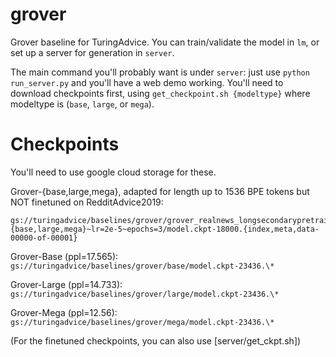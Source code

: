 # grover

Grover baseline for TuringAdvice. You can train/validate the model in `lm`, or set up a server for generation in `server`.

The main command you'll probably want is under `server`: just use `python run_server.py` and you'll have a web demo working. You'll need to download checkpoints first, using `get_checkpoint.sh {modeltype}` where modeltype is (`base`, `large`, or `mega`).


# Checkpoints

You'll need to use google cloud storage for these.

Grover-{base,large,mega}, adapted for length up to 1536 BPE tokens but NOT finetuned on RedditAdvice2019:
```
gs://turingadvice/baselines/grover/grover_realnews_longsecondarypretrain_jan_1_2020/model={base,large,mega}~lr=2e-5~epochs=3/model.ckpt-18000.{index,meta,data-00000-of-00001}
```

Grover-Base (ppl=17.565): 
`gs://turingadvice/baselines/grover/base/model.ckpt-23436.\*`

Grover-Large (ppl=14.733): 
`gs://turingadvice/baselines/grover/large/model.ckpt-23436.\*`

Grover-Mega (ppl=12.56):
`gs://turingadvice/baselines/grover/mega/model.ckpt-23436.\*`

(For the finetuned checkpoints, you can also use [server/get_ckpt.sh])